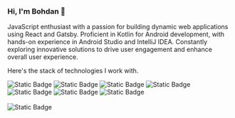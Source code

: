 ### Hi, I'm Bohdan 👋

JavaScript enthusiast with a passion for building dynamic web applications using React and Gatsby. Proficient in Kotlin for Android development, with hands-on experience in Android Studio and IntelliJ IDEA. Constantly exploring innovative solutions to drive user engagement and enhance overall user experience.

Here's the stack of technologies I work with.

![Static Badge](https://img.shields.io/badge/React-blue?style=social&logo=react&logoColor=blue)
![Static Badge](https://img.shields.io/badge/Kotlin-blue?style=social&logo=kotlin&logoColor=violet)
![Static Badge](https://img.shields.io/badge/JavaScript-yellow?style=social&logo=javaScript&logoColor=yellow)
![Static Badge](https://img.shields.io/badge/Gatsby-violet?style=social&logo=gatsby)
![Static Badge](https://img.shields.io/badge/NodeJs-green?link=https%3A%2F%2Fnodejs.org%2Fen)
![Static Badge](https://img.shields.io/badge/github-green?style=social&logo=github&link=https%3A%2F%2Fnodejs.org%2Fen)
![Static Badge](https://img.shields.io/badge/githlab-green?style=social&logo=gitlab&link=https%3A%2F%2Fnodejs.org%2Fen)
<br></br>
![Static Badge](https://img.shields.io/badge/gitea-green?style=social&logo=gitea)








